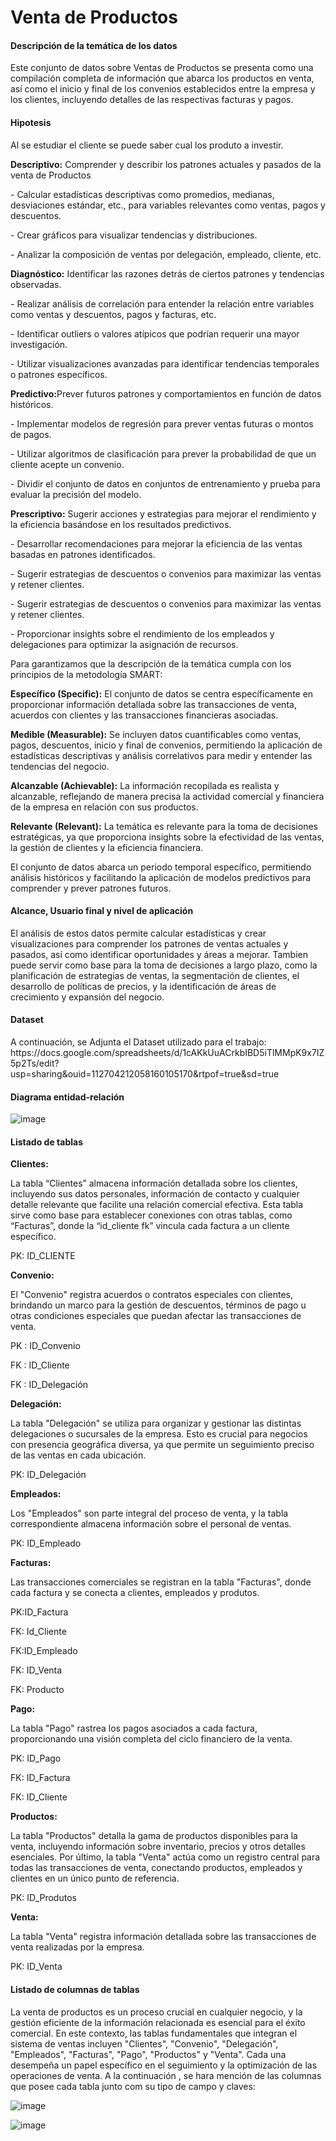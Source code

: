 # Venta de Productos
<p>
  
 #### Descripción de la temática de los datos
  </p>
  <p>
Este conjunto de datos sobre Ventas de Productos se presenta como una compilación completa de información que abarca los productos en venta, así como el inicio y final de los convenios establecidos entre la empresa y los clientes, incluyendo detalles de las respectivas facturas y pagos.
</p>

  #### Hipotesis

Al se estudiar el cliente se puede saber cual los produto a investir.

<b>Descriptivo:</b> Comprender y describir los patrones actuales y pasados de la venta de Productos
<p>- Calcular estadísticas descriptivas como promedios, medianas, desviaciones estándar, etc., para variables relevantes como ventas, pagos y descuentos.</p>
<p>- Crear gráficos para visualizar tendencias y distribuciones.</p>
<p> - Analizar la composición de ventas por delegación, empleado, cliente, etc.</p>
<p><b>Diagnóstico:</b> Identificar las razones detrás de ciertos patrones y tendencias observadas.</p>
<p>- Realizar análisis de correlación para entender la relación entre variables como ventas y descuentos, pagos y facturas, etc.</p>
<p>- Identificar outliers o valores atípicos que podrían requerir una mayor investigación.</p>
<p> - Utilizar visualizaciones avanzadas para identificar tendencias temporales o   patrones    específicos.</p>
<p><b>Predictivo:</b>Prever futuros patrones y comportamientos en función de datos históricos.</p>
<p>- Implementar modelos de regresión para prever ventas futuras o montos de pagos.</p>
<p>- Utilizar algoritmos de clasificación para prever la probabilidad de que un cliente acepte un convenio.</p>
<p>- Dividir el conjunto de datos en conjuntos de entrenamiento y prueba para evaluar la precisión del modelo.</p>
<p><b>Prescriptivo:</b> Sugerir acciones y estrategias para mejorar el rendimiento y la eficiencia basándose en los resultados predictivos. </p>
<p>- Desarrollar recomendaciones para mejorar la eficiencia de las ventas basadas en patrones identificados.</p>
<p>- Sugerir estrategias de descuentos o convenios para maximizar las ventas y retener clientes.</p>
<p>- Sugerir estrategias de descuentos o convenios para maximizar las ventas y retener clientes.</p>
<p>- Proporcionar insights sobre el rendimiento de los empleados y delegaciones para optimizar la asignación de recursos.</p>
<p>Para garantizamos que la descripción de la temática cumpla con los principios de la metodología SMART:</p>
<p><b>Específico (Specific):</b> El conjunto de datos se centra específicamente en proporcionar información detallada sobre las transacciones de venta, acuerdos con clientes y las transacciones financieras asociadas.</p>
<p><b>Medible (Measurable):</b> Se incluyen datos cuantificables como ventas, pagos, descuentos, inicio y final de convenios, permitiendo la aplicación de estadísticas descriptivas y análisis correlativos para medir y entender las tendencias del negocio.</p>
<p> <b>Alcanzable (Achievable):</b> La información recopilada es realista y alcanzable, reflejando de manera precisa la actividad comercial y financiera de la empresa en relación con sus productos.</p>
<p><b>Relevante (Relevant):</b> La temática es relevante para la toma de decisiones estratégicas, ya que proporciona insights sobre la efectividad de las ventas, la gestión de clientes y la eficiencia financiera.</p>
<p>El conjunto de datos abarca un periodo temporal específico, permitiendo análisis históricos y facilitando la aplicación de modelos predictivos para comprender y prever patrones futuros.</p>

#### Alcance, Usuario final y nivel de aplicación
<p>El análisis de estos datos permite calcular estadísticas y crear visualizaciones para comprender los patrones de ventas actuales y pasados, así como identificar oportunidades y áreas a mejorar. Tambien puede servir como base para la toma de decisiones a largo plazo, como la planificación de estrategias de ventas, la segmentación de clientes, el desarrollo de políticas de precios, y la identificación de áreas de crecimiento y expansión del negocio.</p>

#### Dataset
<p>A continuación, se Adjunta el Dataset utilizado para el trabajo:
https://docs.google.com/spreadsheets/d/1cAKkUuACrkbIBD5iTlMMpK9x7IZ5p2Ts/edit?usp=sharing&ouid=112704212058160105170&rtpof=true&sd=true</p>


#### Diagrama entidad-relación

![image](https://github.com/lagmagalhaes/Projeto-Analise-de-Dados/assets/166879716/ff3484e8-254f-4d0e-bf62-e9586abea533)

#### Listado de tablas
<p><b>Clientes:</b></p>
<p>La tabla “Clientes” almacena información detallada sobre los clientes, incluyendo sus datos personales, información de contacto y cualquier detalle relevante que facilite una relación comercial efectiva. Esta tabla sirve como base para establecer conexiones con otras tablas, como “Facturas”, donde la “id_cliente fk” vincula cada factura a un cliente específico.</p>
<p>PK: ID_CLIENTE</p>
<p><b>Convenio:</b></p>
<p>El "Convenio" registra acuerdos o contratos especiales con clientes, brindando un marco para la gestión de descuentos, términos de pago u otras condiciones especiales que puedan afectar las transacciones de venta.</p>
<p>PK : ID_Convenio</p>
<p>FK : ID_Cliente</p>
<p>FK : ID_Delegación</p>
<p><b>Delegación:</b></p>
<p>La tabla "Delegación" se utiliza para organizar y gestionar las distintas delegaciones o sucursales de la empresa. Esto es crucial para negocios con presencia geográfica diversa, ya que permite un seguimiento preciso de las ventas en cada ubicación.</p>
<p>PK: ID_Delegación</p>

<p><b>Empleados:</b></p>
<p>Los "Empleados" son parte integral del proceso de venta, y la tabla correspondiente almacena información sobre el personal de ventas.</p>
<p>PK: ID_Empleado</p>

<p><b>Facturas:</b></p>
<p>Las transacciones comerciales se registran en la tabla "Facturas", donde cada factura y se conecta a clientes, empleados y produtos.</p>
<p>PK:ID_Factura</p>
<p>FK: Id_Cliente</p>
<p>FK:ID_Empleado</p>
<p>FK: ID_Venta</p>
<p>FK: Producto</p>

<p><b>Pago:</b></p>
<p>La tabla "Pago" rastrea los pagos asociados a cada factura, proporcionando una visión completa del ciclo financiero de la venta.</p>
<p>PK: ID_Pago</p>
<p>FK: ID_Factura</p>
<p>FK: ID_Cliente</p>

<p><b>Productos:</b></p>
<p>La tabla "Productos" detalla la gama de productos disponibles para la venta, incluyendo información sobre inventario, precios y otros detalles esenciales. Por último, la tabla "Venta" actúa como un registro central para todas las transacciones de venta, conectando productos, empleados y clientes en un único punto de referencia.</p>
<p>PK: ID_Produtos</p>

<p><b>Venta:</b></p>
<p>La tabla "Venta" registra información detallada sobre las transacciones de venta realizadas por la empresa.</p>
<p>PK: ID_Venta</p>

#### Listado de columnas de tablas
<p>La venta de productos es un proceso crucial en cualquier negocio, y la gestión eficiente de la información relacionada es esencial para el éxito comercial. En este contexto, las tablas fundamentales que integran el sistema de ventas incluyen "Clientes", "Convenio", "Delegación", "Empleados", "Facturas", "Pago", "Productos" y "Venta". Cada una desempeña un papel específico en el seguimiento y la optimización de las operaciones de venta.
A la continuación , se hara mención de las columnas que posee cada tabla junto com su tipo de campo y claves:</p> 

![image](https://github.com/lagmagalhaes/Projeto-Analise-de-Dados/assets/166879716/8aca9305-3d94-47cd-af27-bc7838c7d364)


![image](https://github.com/lagmagalhaes/Projeto-Analise-de-Dados/assets/166879716/56562acc-ee7d-4b0a-bfac-1f0bdf25571a)












